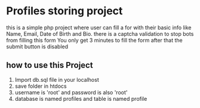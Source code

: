 # Profiles storing project

this is a simple php project where user can fill a for with their basic info like Name, Email, Date of Birth and Bio.
there is a captcha validation to stop bots from filling this form
You only get 3 minutes to fill the form after that the submit button is disabled

## how to use this Project
1. Import db.sql file in your localhost
1. save folder in htdocs 
1. username is 'root' and password is also 'root'
1. database is named profiles and table is named profile
